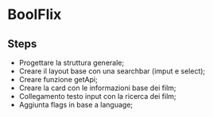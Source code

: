 # BoolFlix


## Steps

- Progettare la struttura generale;
- Creare il layout base con una searchbar (imput e select);
- Creare funzione getApi;
- Creare la card con le informazioni base dei film;
- Collegamento testo input con la ricerca dei film;
- Aggiunta flags in base a language;
